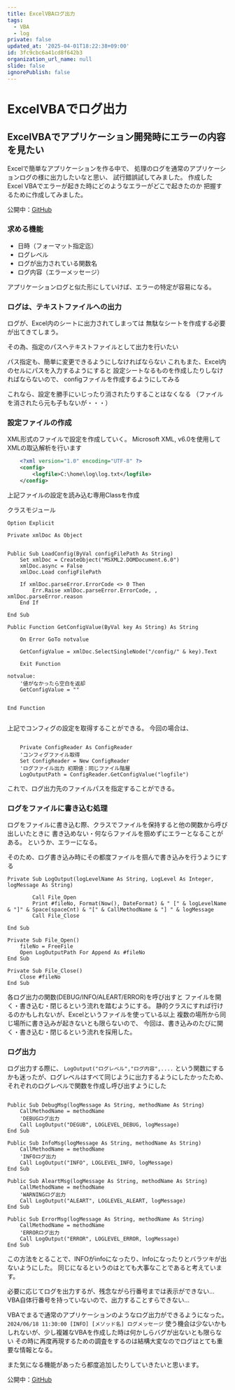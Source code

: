 ```yaml
---
title: ExcelVBAログ出力
tags:
  - VBA
  - log
private: false
updated_at: '2025-04-01T18:22:38+09:00'
id: 3fc9cbc6a41cd8f642b3
organization_url_name: null
slide: false
ignorePublish: false
---
```

# ExcelVBAでログ出力

## ExcelVBAでアプリケーション開発時にエラーの内容を見たい

Excelで簡単なアプリケーションを作る中で、
処理のログを通常のアプリケーションログの様に出力したいなと思い、
試行錯誤試してみました。
作成したExcel VBAでエラーが起きた時にどのようなエラーがどこで起きたのか
把握するために作成してみました。

公開中：[GitHub](https://github.com/Rin-bamboo/VBALogOutput "GitHub")

### 求める機能
* 日時（フォーマット指定迄）
* ログレベル
* ログが出力されている関数名
* ログ内容（エラーメッセージ）

アプリケーションログと似た形にしていけば、エラーの特定が容易になる。

### ログは、テキストファイルへの出力
ログが、Excel内のシートに出力されてしまっては
無駄なシートを作成する必要が出てきてしまう。

その為、指定のパスへテキストファイルとして出力を行いたい

パス指定も、簡単に変更できるようにしなければならない
これもまた、Excel内のセルにパスを入力するようにすると
設定シートなるものを作成したりしなければならないので、
configファイルを作成するようにしてみる

これなら、設定を勝手にいじったり消されたりすることはなくなる
（ファイルを消されたら元も子もないが・・・）

### 設定ファイルの作成
XML形式のファイルで設定を作成していく。
Microsoft XML, v6.0を使用してXMLの取込解析を行います
``` xml:config.xml
    <?xml version="1.0" encoding="UTF-8" ?>
    <config>
        <logfile>C:\home\log\log.txt</logfile>
    </config>
```

上記ファイルの設定を読み込む専用Classを作成

クラスモジュール
```VB:ConfigReader
Option Explicit

Private xmlDoc As Object


Public Sub LoadConfig(ByVal configFilePath As String)
    Set xmlDoc = CreateObject("MSXML2.DOMDocument.6.0")
    xmlDoc.async = False
    xmlDoc.Load configFilePath
    
    If xmlDoc.parseError.ErrorCode <> 0 Then
        Err.Raise xmlDoc.parseError.ErrorCode, , xmlDoc.parseError.reason
    End If

End Sub

Public Function GetConfigValue(ByVal key As String) As String

    On Error GoTo notvalue
    
    GetConfigValue = xmlDoc.SelectSingleNode("/config/" & key).Text
    
    Exit Function
    
notvalue:
    '値がなかったら空白を返却
    GetConfigValue = ""

    
End Function


```
上記でコンフィグの設定を取得することができる。
今回の場合は、

```VB:vbaconfigreader

	Private ConfigReader As ConfigReader
    'コンフィグファイル取得
    Set ConfigReader = New ConfigReader
    'ログファイル出力 初期値：同じファイル階層
    LogOutputPath = ConfigReader.GetConfigValue("logfile")

```

これで、ログ出力先のファイルパスを指定することができる。

### ログをファイルに書き込む処理
ログをファイルに書き込む際、クラスでファイルを保持すると他の関数から呼び出しいたときに
書き込めない・何ならファイルを掴めずにエラーとなることがある。
というか、エラーになる。

そのため、ログ書き込み時にその都度ファイルを掴んで書き込みを行うようにする

``` vb:logoutput
Private Sub LogOutput(logLevelName As String, LogLevel As Integer, logMessage As String)

        Call File_Open
        Print #fileNo, Format(Now(), DateFormat) & " [" & logLevelName & "]" & Space(spaceCnt) & "[" & CallMethodName & "] " & logMessage
        Call File_Close

End Sub

Private Sub File_Open()
    fileNo = FreeFile
    Open LogOutputPath For Append As #fileNo
End Sub

Private Sub File_Close()
    Close #fileNo
End Sub

```

各ログ出力の関数(DEBUG/INFO/ALEART/ERROR)を呼び出すと
ファイルを開く・書き込む・閉じるという流れを踏むようにする。
静的クラスにすれば行けるのかもしれないが、Excelというファイルを使っている以上
複数の場所から同じ場所に書き込みが起きないとも限らないので、
今回は、書き込みのたびに開く・書き込む・閉じるという流れを採用した。


### ログ出力
ログ出力する際に、
```LogOutput("ログレベル","ログ内容",....```
という関数にするかも迷ったが、ログレベルはすべて同じように出力するようにしたかったため、
それぞれのログレベルで関数を作成し呼び出すようにした

```vb:logLevel

Public Sub DebugMsg(logMessage As String, methodName As String)
    CallMethodName = methodName
    'DEBUGログ出力
    Call LogOutput("DEGUB", LOGLEVEL_DEBUG, logMessage)
End Sub

Public Sub InfoMsg(logMessage As String, methodName As String)
    CallMethodName = methodName
    'INFOログ出力
    Call LogOutput("INFO", LOGLEVEL_INFO, logMessage)
End Sub

Public Sub AleartMsg(logMessage As String, methodName As String)
    CallMethodName = methodName
    'WARNINGログ出力
    Call LogOutput("ALEART", LOGLEVEL_ALEART, logMessage)
End Sub

Public Sub ErrorMsg(logMessage As String, methodName As String)
    CallMethodName = methodName
    'ERRORログ出力
    Call LogOutput("ERROR", LOGLEVEL_ERROR, logMessage)
End Sub

```
この方法をとることで、INFOがinfoになったり、Infoになったりとバラツキが出ないようにした。
同じになるというのはとても大事なことであると考えています。

必要に応じてログを出力するが、残念ながら行番号までは表示ができない…
VBA自体行番号を持っていないので、出力することすらできない…

VBAでまるで通常のアプリケーションのようなログ出力ができるようになった。
```2024/06/18 11:30:00 [INFO] [メソッド名] ログメッセージ```
使う機会は少ないかもしれないが、少し複雑なVBAを作成した時は何かしらバグが出ないとも限らない
その時に再度再現するための調査をするのは結構大変なのでログはとても重要な情報となる。


また気になる機能があったら都度追加したりしていきたいと思います。

公開中：[GitHub](https://github.com/Rin-bamboo/VBALogOutput "GitHub")
